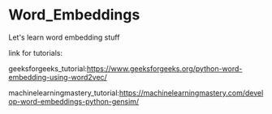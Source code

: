 # Word_Embeddings
Let's learn word embedding stuff

link for tutorials:

geeksforgeeks_tutorial:https://www.geeksforgeeks.org/python-word-embedding-using-word2vec/

machinelearningmastery_tutorial:https://machinelearningmastery.com/develop-word-embeddings-python-gensim/
